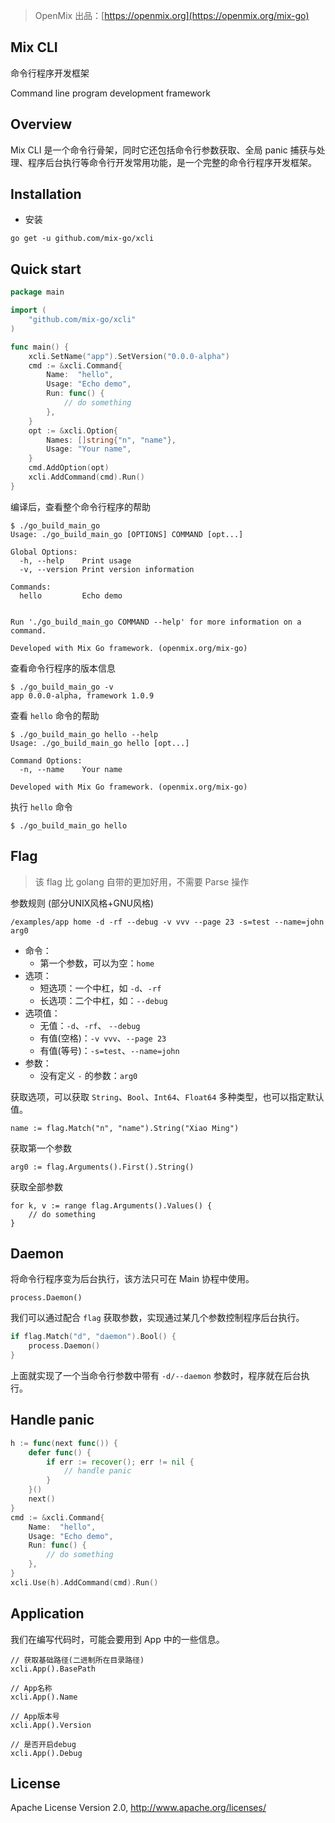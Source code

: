 > OpenMix 出品：[https://openmix.org](https://openmix.org/mix-go)

## Mix CLI

命令行程序开发框架

Command line program development framework

## Overview

Mix CLI 是一个命令行骨架，同时它还包括命令行参数获取、全局 panic 捕获与处理、程序后台执行等命令行开发常用功能，是一个完整的命令行程序开发框架。

## Installation

- 安装

```
go get -u github.com/mix-go/xcli
```

## Quick start

```go
package main

import (
    "github.com/mix-go/xcli"
)

func main() {
    xcli.SetName("app").SetVersion("0.0.0-alpha")
    cmd := &xcli.Command{
        Name:  "hello",
        Usage: "Echo demo",
        Run: func() {
            // do something
        },
    }
    opt := &xcli.Option{
        Names: []string{"n", "name"},
        Usage: "Your name",
    }
    cmd.AddOption(opt)
    xcli.AddCommand(cmd).Run()
}
```

编译后，查看整个命令行程序的帮助

```
$ ./go_build_main_go 
Usage: ./go_build_main_go [OPTIONS] COMMAND [opt...]

Global Options:
  -h, --help    Print usage
  -v, --version Print version information

Commands:
  hello         Echo demo


Run './go_build_main_go COMMAND --help' for more information on a command.

Developed with Mix Go framework. (openmix.org/mix-go)
```

查看命令行程序的版本信息

```
$ ./go_build_main_go -v
app 0.0.0-alpha, framework 1.0.9
```

查看 `hello` 命令的帮助

```
$ ./go_build_main_go hello --help
Usage: ./go_build_main_go hello [opt...]

Command Options:
  -n, --name    Your name

Developed with Mix Go framework. (openmix.org/mix-go)
```

执行 `hello` 命令

```
$ ./go_build_main_go hello 
```

## Flag 

> 该 flag 比 golang 自带的更加好用，不需要 Parse 操作

参数规则 (部分UNIX风格+GNU风格)

```
/examples/app home -d -rf --debug -v vvv --page 23 -s=test --name=john arg0
```
- 命令：
    - 第一个参数，可以为空：`home`
- 选项：
    - 短选项：一个中杠，如 `-d`、`-rf`
    - 长选项：二个中杠，如：`--debug`
- 选项值：
    - 无值：`-d`、`-rf`、 `--debug`
    - 有值(空格)：`-v vvv`、`--page 23`
    - 有值(等号)：`-s=test`、`--name=john`
- 参数：
    - 没有定义 `-` 的参数：`arg0`

获取选项，可以获取 `String`、`Bool`、`Int64`、`Float64` 多种类型，也可以指定默认值。

```
name := flag.Match("n", "name").String("Xiao Ming")
```

获取第一个参数

```
arg0 := flag.Arguments().First().String()
```

获取全部参数

```
for k, v := range flag.Arguments().Values() {
    // do something
}
```

## Daemon

将命令行程序变为后台执行，该方法只可在 Main 协程中使用。

```
process.Daemon()
```

我们可以通过配合 `flag` 获取参数，实现通过某几个参数控制程序后台执行。

```go
if flag.Match("d", "daemon").Bool() {
    process.Daemon()
}
```

上面就实现了一个当命令行参数中带有 `-d/--daemon` 参数时，程序就在后台执行。

## Handle panic

```go
h := func(next func()) {
    defer func() {
        if err := recover(); err != nil {
            // handle panic
        }
    }()
    next()
}
cmd := &xcli.Command{
    Name:  "hello",
    Usage: "Echo demo",
    Run: func() {
        // do something
    },
}
xcli.Use(h).AddCommand(cmd).Run()
```

## Application

我们在编写代码时，可能会要用到 App 中的一些信息。

```
// 获取基础路径(二进制所在目录路径)
xcli.App().BasePath

// App名称
xcli.App().Name

// App版本号
xcli.App().Version

// 是否开启debug
xcli.App().Debug
```

## License

Apache License Version 2.0, http://www.apache.org/licenses/
